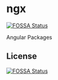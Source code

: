 # ngx
[![FOSSA Status](https://app.fossa.com/api/projects/git%2Bgithub.com%2Fmanoj10101996%2Fngx.svg?type=shield)](https://app.fossa.com/projects/git%2Bgithub.com%2Fmanoj10101996%2Fngx?ref=badge_shield)

 Angular Packages


## License
[![FOSSA Status](https://app.fossa.com/api/projects/git%2Bgithub.com%2Fmanoj10101996%2Fngx.svg?type=large)](https://app.fossa.com/projects/git%2Bgithub.com%2Fmanoj10101996%2Fngx?ref=badge_large)